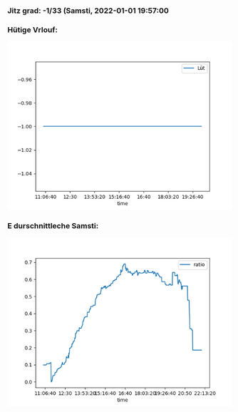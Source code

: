 ### Jitz grad: -1/33 (Samsti, 2022-01-01 19:57:00

### Hütige Vrlouf:
![Graph](Today.png)

### E durschnittleche Samsti:
![Graph](Samsti.png)